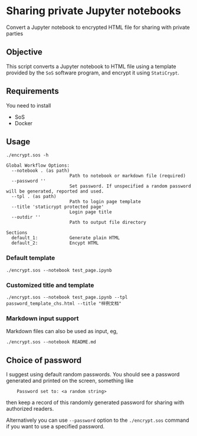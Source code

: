 # Sharing private Jupyter notebooks

Convert a Jupyter notebook to encrypted HTML file for sharing with private parties

## Objective

This script converts a Jupyter notebook to HTML file using a template provided by the `SoS` software program,
and encrypt it using `StatiCrypt`.

## Requirements

You need to install

- SoS
- Docker

## Usage

```
./encrypt.sos -h

Global Workflow Options:
  --notebook . (as path)
                        Path to notebook or markdown file (required)
  --password ''
                        Set password. If unspecified a random password will be generated, reported and used.
  --tpl . (as path)
                        Path to login page template
  --title 'staticrypt protected page'
                        Login page title
  --outdir ''
                        Path to output file directory

Sections
  default_1:            Generate plain HTML
  default_2:            Encypt HTML
```

### Default template

```
./encrypt.sos --notebook test_page.ipynb
```

### Customized title and template

```
./encrypt.sos --notebook test_page.ipynb --tpl password_template_chs.html --title "样例文档"
```

### Markdown input support

Markdown files can also be used as input, eg,

```
./encrypt.sos --notebook README.md
```

## Choice of password

I suggest using default random passwords. You should see a password generated and printed on the screen, something like

```
	Password set to: <a random string>
```

then keep a record of this randomly generated password for sharing with authorized readers.

Alternatively you can use `--password` option to the `./encrypt.sos` command if you want to use a specified password.
